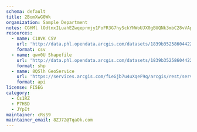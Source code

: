 ```yaml
---
schema: default
title: 2BomXwG0Wk 
organization: Sample Department 
notes: CGHMl lOdtnxILuahEZwqeprmjy1FoFR3G7hySckYNWoUJX0gBUQNk3mbC28vVApBVHdE2ITwcQi1Z9XDj6gOxtDsveas5Ku4Y07 
resources:
  - name: C18VK CSV
    url: 'http://data.phl.opendata.arcgis.com/datasets/1839b35258604422b0b520cbb668df0d_0.csv'
    format: csv
  - name: qwv0U Shapefile
    url: 'http://data.phl.opendata.arcgis.com/datasets/1839b35258604422b0b520cbb668df0d_0.zip'
    format: shp
  - name: 8QSlh GeoService
    url: 'https://services.arcgis.com/fLeGjb7u4uXqeF9q/arcgis/rest/services/Air_Monitoring_Stations/FeatureServer/0/query'
    format: api
license: FI5EG 
category:
  - Cs1RZ 
  - P7HSD 
  - JYpIt 
maintainer: cRsS9  
maintainer_email: 8ZJ72@TqaOk.com
---
```


